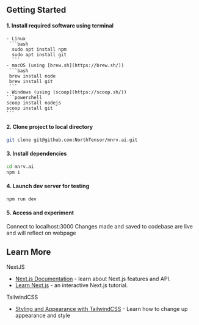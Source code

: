 ## Getting Started

#### 1. Install required software using terminal
    - Linux 
     ```bash
      sudo apt install npm
      sudo apt install git
      ```
    - macOS (using [brew.sh](https://brew.sh/))
     ```bash
     brew install node
     brew install git
     ```
    - Windows (using [scoop](https://scoop.sh/))
    ```powershell
    scoop install nodejs
    scoop install git
    ```
  
#### 2. Clone project to local directory
   ```bash
   git clone git@github.com:NorthTensor/mnrv.ai.git
   ```
   
#### 3. Install dependencies
   ```bash
   cd mnrv.ai
   npm i
   ```

#### 4. Launch dev server for testing
   ```bash
   npm run dev
   ```
   
#### 5. Access and experiment
   Connect to localhost:3000
   Changes made and saved to codebase are live and will reflect on webpage

## Learn More

NextJS
- [Next.js Documentation](https://nextjs.org/docs) - learn about Next.js features and API.
- [Learn Next.js](https://nextjs.org/learn) - an interactive Next.js tutorial.

TailwindCSS
- [Styling and Appearance with TailwindCSS](https://tailwindcss.com/) - Learn how to change up appearance and style
